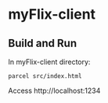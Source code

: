 # myFlix-client
 
## Build and Run
In myFlix-client directory:
```shell
parcel src/index.html
```
Access http://localhost:1234